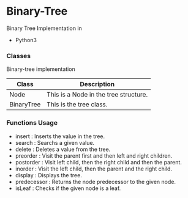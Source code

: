 # Binary-Tree

Binary Tree Implementation in
  - Python3


### Classes
Binary-tree implementation

| Class | Description |
| ------ | ------ |
| Node | This is a Node in the tree structure. |
| BinaryTree |  This is the tree class.|


### Functions Usage

 - insert : Inserts the value in the tree.
 - search : Searchs a given value.
 - delete : Deletes a value from the tree.
 - preorder : Visit the parent first and then left and right children.
 - postorder : Visit left child, then the right child and then the parent.
 - inorder : Visit the left child, then the parent and the right child.
 - display : Displays the tree.
 - predecessor : Returns the node predecessor to the given node.
 - isLeaf : Checks if the given node is a leaf.


